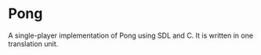 # Pong
A single-player implementation of Pong using SDL and C. It is written in one translation unit.
